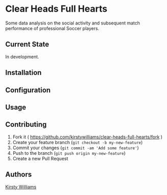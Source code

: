 # Clear Heads Full Hearts

Some data analysis on the social activity and subsequent match performance of professional Soccer players.

## Current State

In development.

## Installation

## Configuration

## Usage

## Contributing

1. Fork it ( https://github.com/kirstywilliams/clear-heads-full-hearts/fork )
2. Create your feature branch (`git checkout -b my-new-feature`)
3. Commit your changes (`git commit -am 'Add some feature'`)
4. Push to the branch (`git push origin my-new-feature`)
5. Create a new Pull Request

## Authors

[Kirsty Williams](https://github.com/kirstywilliams)